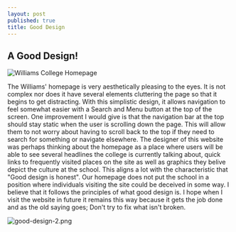```yaml
---
layout: post
published: true
title: Good Design
---
```

## A Good Design!

![Williams College Homepage]({{site.baseurl}}/img/good-design.png)

The Williams' homepage is very aesthetically pleasing to the eyes. It is not complex nor does it have several elements cluttering the page so that it begins to get distracting. With this simplistic design, it allows navigation to feel somewhat easier with a Search and Menu button at the top of the screen. One improvement I would give is that the navigation bar at the top should stay static when the user is scrolling down the page. This will allow them to not worry about having to scroll back to the top if they need to search for something or navigate elsewhere. The designer of this website was perhaps thinking about the homepage as a place where users will be able to see several headlines the college is currently talking about, quick links to frequently visited places on the site as well as graphics they belive depict the culture at the school. This aligns a lot with the characteristic that "Good design is honest". Our homepage does not put the school in a position where individuals visiting the site could be deceived in some way. I believe that it follows the principles of what good design is. I hope when I visit the website in future it remains this way because it gets the job done and as the old saying goes; Don't try to fix what isn't broken.

![good-design-2.png]({{site.baseurl}}/img/good-design-2.png)
